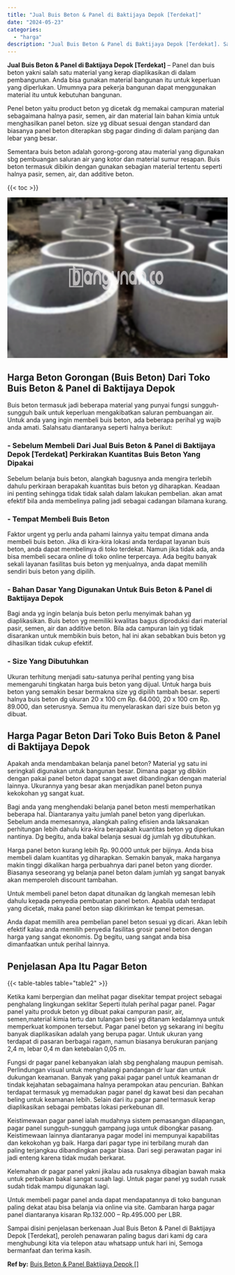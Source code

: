 ```yaml
---
title: "Jual Buis Beton & Panel di Baktijaya Depok [Terdekat]"
date: "2024-05-23"
categories: 
  - "harga"
description: "Jual Buis Beton & Panel di Baktijaya Depok [Terdekat]. Sampai disini penjelasan berkenaan Jual Buis Beton & Panel di Baktijaya Depok [Terdekat], peroleh pe..."
---
```


**Jual Buis Beton & Panel di Baktijaya Depok \[Terdekat\]** – Panel dan buis beton yakni salah satu material yang kerap diaplikasikan di dalam pembangunan. Anda bisa gunakan material bangunan itu untuk keperluan yang diperlukan. Umumnya para pekerja bangunan dapat menggunakan material itu untuk kebutuhan bangunan.

Penel beton yaitu product beton yg dicetak dg memakai campuran material sebagaimana halnya pasir, semen, air dan material lain bahan kimia untuk menghasilkan panel beton. size yg dibuat sesuai dengan standard dan biasanya panel beton diterapkan sbg pagar dinding di dalam panjang dan lebar yang besar.

Sementara buis beton adalah gorong-gorong atau material yang digunakan sbg pembuangan saluran air yang kotor dan material sumur resapan. Buis beton termasuk dibikin dengan gunakan sebagian material tertentu seperti halnya pasir, semen, air, dan additive beton.

{{< toc >}}

![Jual Buis Beton & Panel di Baktijaya Depok [Terdekat]](/images/jual-panel-buis-beton-murah-13.png)

## Harga Beton Gorongan (Buis Beton) Dari Toko Buis Beton & Panel di Baktijaya Depok

Buis beton termasuk jadi beberapa material yang punyai fungsi sungguh-sungguh baik untuk keperluan mengakibatkan saluran pembuangan air. Untuk anda yang ingin membeli buis beton, ada beberapa perihal yg wajib anda amati. Salahsatu diantaranya seperti halnya berikut:

### \- Sebelum Membeli Dari Jual Buis Beton & Panel di Baktijaya Depok \[Terdekat\] Perkirakan Kuantitas Buis Beton Yang Dipakai

Sebelum belanja buis beton, alangkah bagusnya anda mengira terlebih dahulu perkiraan berapakah kuantitas buis beton yg diharapkan. Keadaan ini penting sehingga tidak tidak salah dalam lakukan pembelian. akan amat efektif bila anda membelinya paling jadi sebagai cadangan bilamana kurang.

### \- Tempat Membeli Buis Beton

Faktor urgent yg perlu anda pahami lainnya yaitu tempat dimana anda membeli buis beton. Jika di kira-kira lokasi anda terdapat layanan buis beton, anda dapat membelinya di toko terdekat. Namun jika tidak ada, anda bisa membeli secara online di toko online terpercaya. Ada begitu banyak sekali layanan fasilitas buis beton yg menjualnya, anda dapat memilih sendiri buis beton yang dipilih.

### \- Bahan Dasar Yang Digunakan Untuk Buis Beton & Panel di Baktijaya Depok

Bagi anda yg ingin belanja buis beton perlu menyimak bahan yg diaplikasikan. Buis beton yg memiliki kwalitas bagus diproduksi dari material pasir, semen, air dan additive beton. Bila ada campuran lain yg tidak disarankan untuk membikin buis beton, hal ini akan sebabkan buis beton yg dihasilkan tidak cukup efektif.

### \- Size Yang Dibutuhkan

Ukuran terhitung menjadi satu-satunya perihal penting yang bisa memengaruhi tingkatan harga buis beton yang dijual. Untuk harga buis beton yang semakin besar bermakna size yg dipilih tambah besar. seperti halnya buis beton dg ukuran 20 x 100 cm Rp. 64.000, 20 x 100 cm Rp. 89.000, dan seterusnya. Semua itu menyelaraskan dari size buis beton yg dibuat.

## Harga Pagar Beton Dari Toko Buis Beton & Panel di Baktijaya Depok

Apakah anda mendambakan belanja panel beton? Material yg satu ini seringkali digunakan untuk bangunan besar. Dimana pagar yg dibikin dengan pakai panel beton dapat sangat awet dibandingkan dengan material lainnya. Ukurannya yang besar akan menjadikan panel beton punya kekokohan yg sangat kuat.

Bagi anda yang menghendaki belanja panel beton mesti memperhatikan beberapa hal. Diantaranya yaitu jumlah panel beton yang diperlukan. Sebelum anda memesannya, alangkah paling efisien anda laksanakan perhitungan lebih dahulu kira-kira berapakah kuantitas beton yg diperlukan nantinya. Dg begitu, anda bakal belanja sesuai dg jumlah yg dibutuhkan.

Harga panel beton kurang lebih Rp. 90.000 untuk per bijinya. Anda bisa membeli dalam kuantitas yg diharapkan. Semakin banyak, maka harganya makin tinggi dikalikan harga perbuahnya dari panel beton yang diorder. Biasanya seseorang yg belanja panel beton dalam jumlah yg sangat banyak akan memperoleh discount tambahan.

Untuk membeli panel beton dapat ditunaikan dg langkah memesan lebih dahulu kepada penyedia pembuatan panel beton. Apabila udah terdapat yang dicetak, maka panel beton siap dikirimkan ke tempat pemesan.

Anda dapat memilih area pembelian panel beton sesuai yg dicari. Akan lebih efektif kalau anda memilih penyedia fasilitas grosir panel beton dengan harga yang sangat ekonomis. Dg begitu, uang sangat anda bisa dimanfaatkan untuk perihal lainnya.

## Penjelasan Apa Itu Pagar Beton

{{< table-tables table="table2" >}}

Ketika kami berpergian dan melihat pagar disekitar tempat project sebagai penghalang lingkungan seklitar Seperti itulah perihal pagar panel. Pagar panel yaitu produk beton yg dibuat pakai campuran pasir, air, semen,material kimia tertu dan tulangan besi yg ditanam kedalamnya untuk memperkuat komponen tersebut. Pagar panel beton yg sekarang ini begitu banyak diaplikasikan adalah yang berupa pagar. Untuk ukuran yang terdapat di pasaran berbagai ragam, namun biasanya berukuran panjang 2,4 m, lebar 0,4 m dan ketebalan 0,05 m.

Fungsi dr pagar panel kebanyakan ialah sbg penghalang maupun pemisah. Perlindungan visual untuk menghalangi pandangan dr luar dan untuk dukungan keamanan. Banyak yang pakai pagar panel untuk keamanan dr tindak kejahatan sebagaimana halnya perampokan atau pencurian. Bahkan terdapat termasuk yg memadukan pagar panel dg kawat besi dan pecahan beling untuk keamanan lebih. Selain dari itu pagar panel termasuk kerap diaplikasikan sebagai pembatas lokasi perkebunan dll.

Keistimewaan pagar panel ialah mudahnya sistem pemasangan dilapangan, pagar panel sungguh-sungguh gampang juga untuk dibongkar pasang. Keistimewaan lainnya diantaranya pagar model ini mempunyai kapabilitas dan kekokohan yg baik. Harga dari pagar type ini terbilang murah dan paling terjangkau dibandingkan pagar biasa. Dari segi perawatan pagar ini jadi enteng karena tidak mudah berkarat.

Kelemahan dr pagar panel yakni jikalau ada rusaknya dibagian bawah maka untuk perbaikan bakal sangat susah lagi. Untuk pagar panel yg sudah rusak sudah tidak mampu digunakan lagi.

Untuk membeli pagar panel anda dapat mendapatannya di toko bangunan paling dekat atau bisa belanja via online via site. Gambaran harga pagar panel diantaranya kisaran Rp.132.000 – Rp.495.000 per LBR.

Sampai disini penjelasan berkenaan Jual Buis Beton & Panel di Baktijaya Depok \[Terdekat\], peroleh penawaran paling bagus dari kami dg cara menghubungi kita via telepon atau whatsapp untuk hari ini, Semoga bermanfaat dan terima kasih.

**Ref by:** [Buis Beton & Panel Baktijaya Depok []](https://id.wikipedia.org/wiki/Buis)
